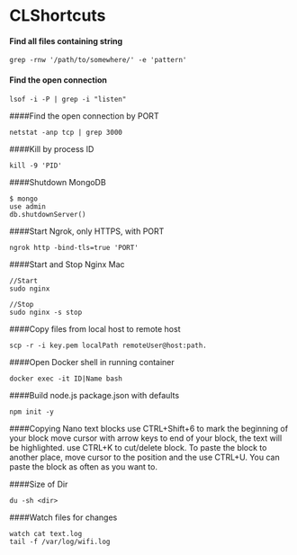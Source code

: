 # CLShortcuts

#### Find all files containing string
```Shell
grep -rnw '/path/to/somewhere/' -e 'pattern'
```

#### Find the open connection
```Shell
lsof -i -P | grep -i "listen"
```

####Find the open connection by PORT
```Shell
netstat -anp tcp | grep 3000
```

####Kill by process ID
```Shell
kill -9 'PID'
```

####Shutdown MongoDB
```Shell
$ mongo
use admin
db.shutdownServer()
```

####Start Ngrok, only HTTPS, with PORT 
```Shell
ngrok http -bind-tls=true 'PORT'
```

####Start and Stop Nginx Mac
```Shell
//Start
sudo nginx

//Stop
sudo nginx -s stop
```

####Copy files from local host to remote host
```Shell
scp -r -i key.pem localPath remoteUser@host:path.
```

####Open Docker shell in running container
```Shell
docker exec -it ID|Name bash
```

####Build node.js package.json with defaults
```Shell
npm init -y
```

####Copying Nano text blocks
use CTRL+Shift+6 to mark the beginning of your block
move cursor with arrow keys to end of your block, the text will be highlighted.
use CTRL+K to cut/delete block.
To paste the block to another place, move cursor to the position and the use CTRL+U. You can paste the block as often as you want to.

####Size of Dir
```Shell
du -sh <dir>
```

####Watch files for changes
```Shell
watch cat text.log
tail -f /var/log/wifi.log
```
